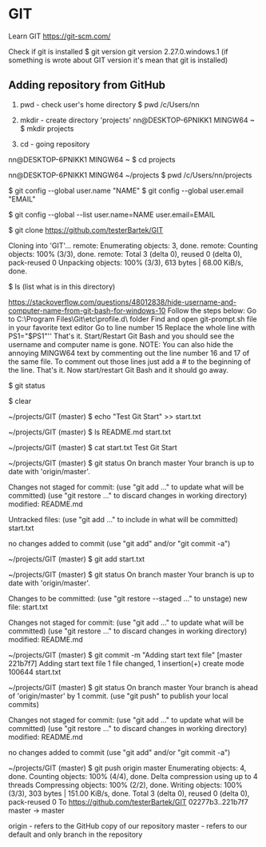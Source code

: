 # GIT
Learn GIT
https://git-scm.com/

Check if git is installed
$ git version
git version 2.27.0.windows.1
(if something is wrote about GIT version it's mean that git is installed)

## Adding repository from GitHub

1. pwd - check user's home directory
$ pwd
/c/Users/nn

2. mkdir - create directory 'projects'
nn@DESKTOP-6PNIKK1 MINGW64 ~
$ mkdir projects

3. cd - going repository

nn@DESKTOP-6PNIKK1 MINGW64 ~
$ cd projects

nn@DESKTOP-6PNIKK1 MINGW64 ~/projects
$ pwd
/c/Users/nn/projects

$ git config --global user.name "NAME"
$ git config --global user.email "EMAIL"

$ git config --global --list
user.name=NAME
user.email=EMAIL

$ git clone https://github.com/testerBartek/GIT

Cloning into 'GIT'...
remote: Enumerating objects: 3, done.
remote: Counting objects: 100% (3/3), done.
remote: Total 3 (delta 0), reused 0 (delta 0), pack-reused 0
Unpacking objects: 100% (3/3), 613 bytes | 68.00 KiB/s, done.


$ ls (list what is in this directory)


https://stackoverflow.com/questions/48012838/hide-username-and-computer-name-from-git-bash-for-windows-10
Follow the steps below:
Go to C:\Program Files\Git\etc\profile.d\ folder
Find and open git-prompt.sh file in your favorite text editor
Go to line number 15
Replace the whole line with PS1="$PS1"''
That's it. Start/Restart Git Bash and you should see the username and computer name is gone.
NOTE: You can also hide the annoying MINGW64 text by commenting out the line number 16 and 17 of the same file. To comment out those lines just add a # to the beginning of the line. That's it. Now start/restart Git Bash and it should go away.

$ git status 

$ clear

~/projects/GIT (master)
$ echo "Test Git Start" >> start.txt

~/projects/GIT (master)
$ ls
README.md  start.txt

~/projects/GIT (master)
$ cat start.txt
Test Git Start

~/projects/GIT (master)
$ git status
On branch master
Your branch is up to date with 'origin/master'.

Changes not staged for commit:
  (use "git add <file>..." to update what will be committed)
  (use "git restore <file>..." to discard changes in working directory)
        modified:   README.md

Untracked files:
  (use "git add <file>..." to include in what will be committed)
        start.txt

no changes added to commit (use "git add" and/or "git commit -a")

~/projects/GIT (master)
$ git add start.txt

~/projects/GIT (master)
$ git status
On branch master
Your branch is up to date with 'origin/master'.

Changes to be committed:
  (use "git restore --staged <file>..." to unstage)
        new file:   start.txt

Changes not staged for commit:
  (use "git add <file>..." to update what will be committed)
  (use "git restore <file>..." to discard changes in working directory)
        modified:   README.md


~/projects/GIT (master)
$ git commit -m "Adding start text file"
[master 221b7f7] Adding start text file
 1 file changed, 1 insertion(+)
 create mode 100644 start.txt

~/projects/GIT (master)
$ git status
On branch master
Your branch is ahead of 'origin/master' by 1 commit.
  (use "git push" to publish your local commits)

Changes not staged for commit:
  (use "git add <file>..." to update what will be committed)
  (use "git restore <file>..." to discard changes in working directory)
        modified:   README.md

no changes added to commit (use "git add" and/or "git commit -a")

~/projects/GIT (master)
$ git push origin master
Enumerating objects: 4, done.
Counting objects: 100% (4/4), done.
Delta compression using up to 4 threads
Compressing objects: 100% (2/2), done.
Writing objects: 100% (3/3), 303 bytes | 151.00 KiB/s, done.
Total 3 (delta 0), reused 0 (delta 0), pack-reused 0
To https://github.com/testerBartek/GIT
   02277b3..221b7f7  master -> master
   
origin - refers to the GitHub copy of our repository
master - refers to our default and only branch in the repository




   
